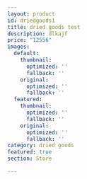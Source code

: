 ```yaml
---
layout: product
id: driedgoods1
title: dried goods test
description: dlkajf
price: "12556"
images:
  default:
    thumbnail:
      optimized: ''
      fallback: ''
    original:
      optimized: ''
      fallback: ''
  featured:
    thumbnail:
      optimized: ''
      fallback: ''
    original:
      optimized: ''
      fallback: ''
category: dried goods
featured: true
section: Store

---
```

